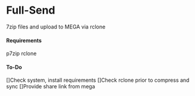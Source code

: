 # Full-Send
7zip files and upload to MEGA via rclone


#### Requirements
p7zip
rclone


#### To-Do
[]Check system, install requirements
[]Check rclone prior to compress and sync
[]Provide share link from mega

